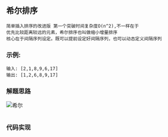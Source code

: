 ## 希尔排序
```
简单插入排序的改进版 第一个突破时间复杂度O(n^2),不一样在于
优先比较距离较远的元素，希尔排序也叫做缩小增量排序
核心在于间隔序列设定。既可以提前设定好间隔序列，也可以动态定义间隔序列
```

### 示例:
```
输入: [2,1,8,9,6,17]
输出: [1,2,6,8,9,17] 
```

### 解题思路

![希尔](/shell.gif)
```

```

### 代码实现
```

 
```